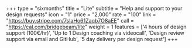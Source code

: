 +++
type = "sixmonths"
title = "Lite"
subtitle = "Help and support to your design requests"
icon = "1"
price = "2,000"
rate = "100"
link = "https://buy.stripe.com/7sIaHo61Zaqb7O8aEE"
call = "https://cal.com/bridgebeam/lite"
weight = 1
features = ['4 hours of design support (100€/hr)', 'Up to 1 Design coaching via videocall', 'Design review support via email and GitHub', '5 day delivery per design request']
+++